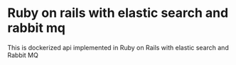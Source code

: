 # Ruby on rails with elastic search and rabbit mq
This is dockerized api implemented in Ruby on Rails with elastic search and Rabbit MQ 
